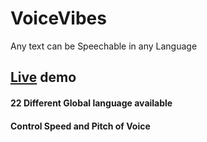 # VoiceVibes
 Any text can be Speechable  in any Language
 
 ## [Live](https://bhavya-speech.netlify.app/) demo

#### 22 Different Global language available 
#### Control Speed and Pitch of Voice

